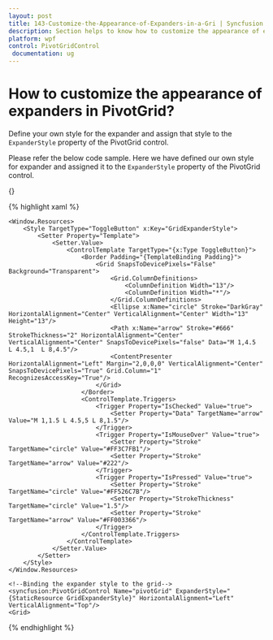 ```yaml
---
layout: post
title: 143-Customize-the-Appearance-of-Expanders-in-a-Gri | Syncfusion
description: Section helps to know how to customize the appearance of expanders using customized styles in PivotGrid control.
platform: wpf
control: PivotGridControl
 documentation: ug
---
```


# How to customize the appearance of expanders in PivotGrid?

Define your own style for the expander and assign that style to the `ExpanderStyle` property of the PivotGrid control.

Please refer the below code sample. Here we have defined our own style for expander and assigned it to the `ExpanderStyle` property of the PivotGrid control.

{}

{% highlight xaml %}

    <Window.Resources>
        <Style TargetType="ToggleButton" x:Key="GridExpanderStyle">
            <Setter Property="Template">
                <Setter.Value>
                    <ControlTemplate TargetType="{x:Type ToggleButton}">
                        <Border Padding="{TemplateBinding Padding}">
                            <Grid SnapsToDevicePixels="False" Background="Transparent">
                                <Grid.ColumnDefinitions>
                                    <ColumnDefinition Width="13"/>
                                    <ColumnDefinition Width="*"/>
                                </Grid.ColumnDefinitions>
                                <Ellipse x:Name="circle" Stroke="DarkGray" HorizontalAlignment="Center" VerticalAlignment="Center" Width="13" Height="13"/>
                                <Path x:Name="arrow" Stroke="#666" StrokeThickness="2" HorizontalAlignment="Center" VerticalAlignment="Center" SnapsToDevicePixels="false" Data="M 1,4.5  L 4.5,1  L 8,4.5"/>
                                <ContentPresenter HorizontalAlignment="Left" Margin="2,0,0,0" VerticalAlignment="Center" SnapsToDevicePixels="True" Grid.Column="1" RecognizesAccessKey="True"/>
                            </Grid>
                        </Border>
                        <ControlTemplate.Triggers>
                            <Trigger Property="IsChecked" Value="true">
                                <Setter Property="Data" TargetName="arrow" Value="M 1,1.5 L 4.5,5 L 8,1.5"/>
                            </Trigger>
                            <Trigger Property="IsMouseOver" Value="true">
                                <Setter Property="Stroke" TargetName="circle" Value="#FF3C7FB1"/>
                                <Setter Property="Stroke" TargetName="arrow" Value="#222"/>
                            </Trigger>
                            <Trigger Property="IsPressed" Value="true">
                                <Setter Property="Stroke" TargetName="circle" Value="#FF526C7B"/>
                                <Setter Property="StrokeThickness" TargetName="circle" Value="1.5"/>
                                <Setter Property="Stroke" TargetName="arrow" Value="#FF003366"/>
                            </Trigger>
                        </ControlTemplate.Triggers>
                    </ControlTemplate>
                </Setter.Value>
            </Setter>
        </Style>
    </Window.Resources>

    <!--Binding the expander style to the grid-->
    <syncfusion:PivotGridControl Name="pivotGrid" ExpanderStyle="{StaticResource GridExpanderStyle}" HorizontalAlignment="Left" VerticalAlignment="Top"/>
    <Grid>

{% endhighlight %}